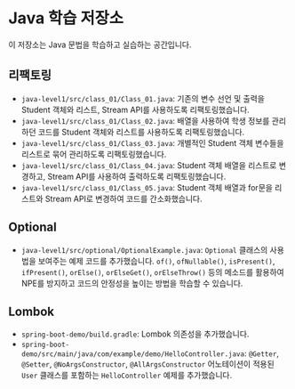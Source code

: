 # Java 학습 저장소

이 저장소는 Java 문법을 학습하고 실습하는 공간입니다.

## 리팩토링

*   `java-level1/src/class_01/Class_01.java`: 기존의 변수 선언 및 출력을 Student 객체와 리스트, Stream API를 사용하도록 리팩토링했습니다.
*   `java-level1/src/class_01/Class_02.java`: 배열을 사용하여 학생 정보를 관리하던 코드를 Student 객체와 리스트를 사용하도록 리팩토링했습니다.
*   `java-level1/src/class_01/Class_03.java`: 개별적인 Student 객체 변수들을 리스트로 묶어 관리하도록 리팩토링했습니다.
*   `java-level1/src/class_01/Class_04.java`: Student 객체 배열을 리스트로 변경하고, Stream API를 사용하여 출력하도록 리팩토링했습니다.
*   `java-level1/src/class_01/Class_05.java`: Student 객체 배열과 for문을 리스트와 Stream API로 변경하여 코드를 간소화했습니다.

## Optional

*   `java-level1/src/optional/OptionalExample.java`: `Optional` 클래스의 사용법을 보여주는 예제 코드를 추가했습니다. `of()`, `ofNullable()`, `isPresent()`, `ifPresent()`, `orElse()`, `orElseGet()`, `orElseThrow()` 등의 메소드를 활용하여 NPE를 방지하고 코드의 안정성을 높이는 방법을 학습할 수 있습니다.

## Lombok

*   `spring-boot-demo/build.gradle`: Lombok 의존성을 추가했습니다.
*   `spring-boot-demo/src/main/java/com/example/demo/HelloController.java`: `@Getter`, `@Setter`, `@NoArgsConstructor`, `@AllArgsConstructor` 어노테이션이 적용된 `User` 클래스를 포함하는 `HelloController` 예제를 추가했습니다.